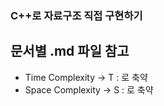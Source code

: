 ### C++로 자료구조 직접 구현하기

## 문서별 .md 파일 참고

- Time Complexity -> T : 로 축약
- Space Complexity -> S : 로 축약